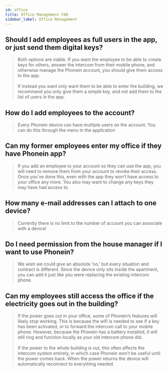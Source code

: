 ```yaml
---
id: office
title: Office Management FAQ
sidebar_label: Office Management
---
```

## Should I add employees as full users in the app, or just send them digital keys?

> Both options are viable. If you want the employee to be able to create keys for others, answer the intercom from their mobile phone, and otherwise manage the Phonein account, you should give them access to the app.<br /><br />
If instead you want only want them to be able to enter the building, we recommend you only give them a simple key, and not add them to the list of users in the app.

## How do I add employees to the account?

> Every Phonein device can have multiple users on the account. You can do this through the menu in the application

## Can my former employees enter my office if they have Phonein app?

> If you add an employee to your account so they can use the app, you will need to remove them from your account to revoke their access. Once you’ve done this, even with the app they won’t have access to your office any more. You also may want to change any keys they may have had access to.

## How many e-mail addresses can I attach to one device?

> Currently there is no limit to the number of account you can associate with a device!

## Do I need permission from the house manager if I want to use Phonein?

> We wish we could give an absolute ‘no,’ but every situation and contract is different. Since the device only sits inside the apartment, you can add it just like you were replacing the existing intercom phone.

## Can my employees still access the office if the electricity goes out in the building?

> If the power goes out in your office, some of Phonein’s features will likely stop working. This is because the wifi is needed to see if a key has been activated, or to forward the intercom call to your mobile phone. However, because the Phonein has a battery installed, it will still ring and function locally as your old intercom phone did.<br /><br />
If the power to the whole building is out, this often affects the intercom system entirely, in which case Phonein won’t be useful until the power comes back. When the power returns the device will automatically reconnect to everything needed.

